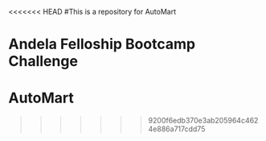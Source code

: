 <<<<<<< HEAD
#This is a repository for AutoMart

Andela Felloship Bootcamp Challenge
=======
# AutoMart
>>>>>>> 9200f6edb370e3ab205964c4624e886a717cdd75
